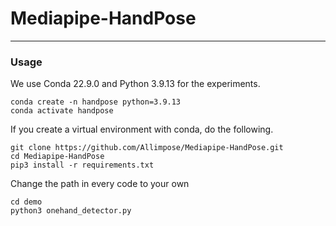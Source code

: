 # Mediapipe-HandPose
---
### Usage
We use Conda 22.9.0 and Python 3.9.13 for the experiments.

    conda create -n handpose python=3.9.13
    conda activate handpose
    
If you create a virtual environment with conda, do the following.

    git clone https://github.com/Allimpose/Mediapipe-HandPose.git
    cd Mediapipe-HandPose
    pip3 install -r requirements.txt
    
Change the path in every code to your own

    cd demo
    python3 onehand_detector.py
